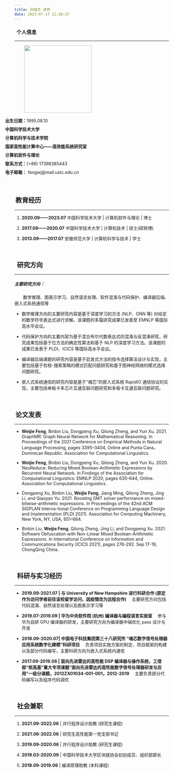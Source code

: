 ```yaml
---
title: 凤维杰 讲师
date: 2023-07-17 11:38:37
---
```


### <i class="iconfont icon-addrcard"></i>&thinsp; **个人信息** 
---

<div class="row">
  <div class="col-12 col-md-3" style="margin-left: 32px;">
    <img src="/assets/img/members/fengweijie.jpg" height="220px">
  </div>
  <div class="col-12 col-md-6" style="border-left: 2px solid #dddddd; margin-left: -24px">
    <ul style="margin-top: 12px; margin-left: -32px; list-style-type: none; line-height: 28px;">
      <li><strong>出生日期：</strong>1995.08.10</li>
      <li><strong>中国科学技术大学</strong></li>
      <li><strong>计算机科学与技术学院</strong></li>
      <li><strong>国家高性能计算中心——高效能系统研究室</strong></li>
      <li><strong>计算机软件与理论</strong></li>
      <li><strong>联系方式：</strong>(+86) 17398385443</li>
      <li><strong>电子邮箱：</strong> fengwj@mail.ustc.edu.cn</li>
    </ul>
  </div>
</div>

<br style="margin-top: 24px;">

## <i class="iconfont icon-books"></i> &thinsp;**教育经历**
---
1. **2020.09——2023.07**
中国科学技术大学 | 计算机软件与理论 | 博士

2. **2017.09——2020.07**
中国科学技术大学 | 计算机技术 | 硕士(硕转博)

3. **2013.09——2017.07**
安徽师范大学 | 计算机科学与技术 | 学士

<br>

## <i class="iconfont icon-pen"></i>&thinsp; **研究方向**
---
##### **主要研究方向：**
&emsp;&emsp;数学推理、图表示学习、自然语言处理、软件混淆与代码保护、编译器后端、嵌入式系统通信等

- 数学推理方向的主要研究内容是基于深度学习的方法 (NLP、GNN 等) 对给定的数学符号表达式进行求解。该课题的多篇研究成果已发表至 EMNLP 等国际高水平会议。

- 代码保护方向的主要内容为基于混合布尔代数表达式的混淆与反混淆研究，研究成果包括基于位方法的确定性算法和基于 NLP 的深度学习方法。该课题的成果已发表于 PLDI、ICICS 等国际高水平会议。

- 编译器后端课题的研究内容是基于启发式方法的指令选择算法设计与实现，主要包括基于剪枝-搜索策略的模式匹配问题研究和基于图神经网络的模式选择问题研究。

- 嵌入式系统通信的研究内容是基于“魂芯”的嵌入式系统 RapidIO 通信协议的实现，主要包括单板卡多芯片互通互联问题研究和多板卡互通互联问题研究。

<br>

## <i class="iconfont icon-books"></i> &thinsp;**论文发表**
---
- **Weijie Feng**, Binbin Liu, Dongpeng Xu, Qilong Zheng, and Yun Xu. 2021. GraphMR: Graph Neural Network for Mathematical Reasoning. In Proceedings of the 2021 Conference on Empirical Methods in Natural Language Processing, pages 3395–3404, Online and Punta Cana，Dominican Republic. Association for Computational Linguistics.

- **Weijie Feng**, Binbin Liu, Dongpeng Xu, Qilong Zheng, and Yun Xu. 2020. NeuReduce: Reducing Mixed Boolean-Arithmetic Expressions by Recurrent Neural Network. In Findings of the Association for Computational Linguistics: EMNLP 2020, pages 635–644, Online. Association for Computational Linguistics.

- Dongpeng Xu, Binbin Liu, **Weijie Feng**, Jiang Ming, Qilong Zheng, Jing Li, and Qiaoyan Yu. 2021. Boosting SMT solver performance on mixed-bitwise-arithmetic expressions. In Proceedings of the 42nd ACM SIGPLAN Interna-tional Conference on Programming Language Design and Implementation (PLDI 2021). Association for Computing Machinery, New York, NY, USA, 651–664. 

- Binbin Liu, **Weijie Feng**, Qilong Zheng, Jing Li, and Dongpeng Xu. 2021. Software Obfuscation with Non-Linear Mixed Boolean-Arithmetic Expressions. In International Conference on Information and Communications Security (ICICS 2021), pages 276-292. Sep 17-19, ChongQing China.

<br>

## <i class="iconfont icon-stack-overflow-fill"></i>&thinsp; **科研与实习经历**
---
- **2019.09-2021.07 | 与 University of New Hampshire 进行科研合作 (原定作为访问学者前往该校留学访问，因疫情改为远程合作)**
&emsp;主要研究方向包括代码混淆、自然语言处理以及图表示学习等

- **2019.07-2019.09 | 华为中央软件院 (杭州) 编译器与编程语言实验室**
&emsp;参与华为自研 GPU 编译器的研发，主要研究方向为编译器中端优化 pass 设计与开发

- **2018.09-2020.07| 中国电子科技集团第三十八研究所 “魂芯数字信号处理器应用系统数字化建模”科研项目**
&emsp;负责项目实施方案的制定、项目框架的构建以及部分代码编写，主要科研方向为嵌入式系统内通信

- **2017.09-2019.06 | 面向先进雷达的高性能 DSP 编译器与操作系统，工信部“核高基”重大专项课题“面向先进雷达的高性能数字信号处理器研发与应用”一级分课题，2012ZX01034-001-001，2012-2019**
&emsp;主要负责部分代码编写以及程序代码调优

<br>

## <i class="iconfont icon-speakernotes"></i>&thinsp; **社会兼职**
---
1. **2021.09-2022.06** | 并行程序设计助教 (研究生课程)

2. **2021.06-2022.06** | 研究生高性能第一党支部书记

3. **2019.09-2020.06** | 并行程序设计助教 (研究生课程)

4. **2019.03-2020.09** | 中国科学技术大学区块链协会初创成员、组织部部长

5. **2018.09-2019.06** | 编译原理助教 (本科课程)
